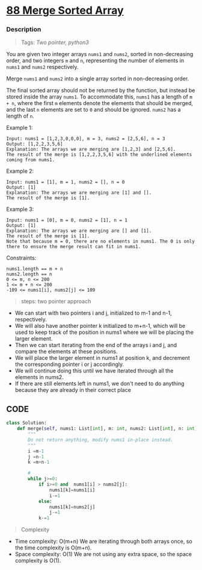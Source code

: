 # <a href="https://leetcode.com/problems/merge-sorted-array/?envType=study-plan-v2&envId=top-interview-150">88 Merge Sorted Array</a>

### Description

> Tags: *Two pointer, python3*

You are given two integer arrays `nums1` and `nums2`, sorted in non-decreasing order, and two integers `m` and `n`, representing the number of elements in `nums1` and `nums2` respectively.

Merge `nums1` and `nums2` into a single array sorted in non-decreasing order.

The final sorted array should not be returned by the function, but instead be stored inside the array `nums1`. To accommodate this, `nums1` has a length of `m + n`, where the first `m` elements denote the elements that should be merged, and the last `n` elements are set to `0` and should be ignored. `nums2` has a length of `n`.


 
Example 1:
```
Input: nums1 = [1,2,3,0,0,0], m = 3, nums2 = [2,5,6], n = 3
Output: [1,2,2,3,5,6]
Explanation: The arrays we are merging are [1,2,3] and [2,5,6].
The result of the merge is [1,2,2,3,5,6] with the underlined elements coming from nums1.
```
Example 2:
```
Input: nums1 = [1], m = 1, nums2 = [], n = 0
Output: [1]
Explanation: The arrays we are merging are [1] and [].
The result of the merge is [1].
```
Example 3:
```
Input: nums1 = [0], m = 0, nums2 = [1], n = 1
Output: [1]
Explanation: The arrays we are merging are [] and [1].
The result of the merge is [1].
Note that because m = 0, there are no elements in nums1. The 0 is only there to ensure the merge result can fit in nums1.
```
Constraints:
```
nums1.length == m + n
nums2.length == n
0 <= m, n <= 200
1 <= m + n <= 200
-109 <= nums1[i], nums2[j] <= 109
```

> steps: two pointer approach

- We can start with two pointers i and j, initialized to m-1 and n-1, respectively. 
- We will also have another pointer k initialized to m+n-1, 
    which will be used to keep track of the position in nums1 where we will be placing the larger element. 
- Then we can start iterating from the end of the arrays i and j, and compare the elements at these positions. 
- We will place the larger element in nums1 at position k, and decrement the corresponding pointer i or j accordingly.
- We will continue doing this until we have iterated through all the elements in nums2. 
- If there are still elements left in nums1,
  we don't need to do anything because they are already in their correct place

## CODE
```python
class Solution:
    def merge(self, nums1: List[int], m: int, nums2: List[int], n: int) -> None:
        """
        Do not return anything, modify nums1 in-place instead.
        """
        i =m-1 
        j =n-1 
        k =m+n-1

        #
        while j>=0:
            if i>=0 and  nums1[i] > nums2[j]:
                nums1[k]=nums1[i]
                i-=1
            else:
                nums1[k]=nums2[j]
                j-=1
            k-=1  
```

> Complexity
- Time complexity: O(m+n)
  We are iterating through both arrays once, so the time complexity is O(m+n).
- Space complexity: O(1)
  We are not using any extra space, so the space complexity is O(1).
